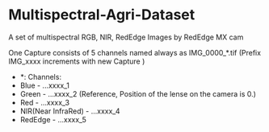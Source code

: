 # Multispectral-Agri-Dataset
 A set of multispectral RGB, NIR, RedEdge Images by RedEdge MX cam


One Capture consists of 5 channels named always as IMG_0000_*.tif (Prefix IMG_xxxx increments with new Capture )

   * *: Channels:
   * Blue - ...xxxx_1
   * Green - ...xxxx_2 (Reference, Position of the lense on the camera is 0.)
   * Red - ...xxxx_3
   * NIR(Near InfraRed) - ...xxxx_4
   * RedEdge - ...xxxx_5
